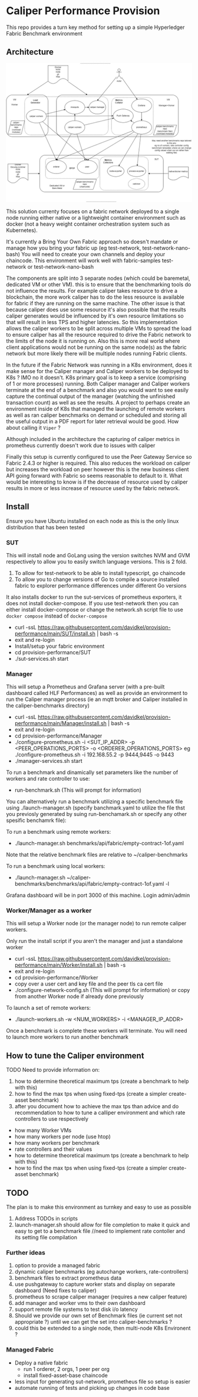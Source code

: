 # Caliper Performance Provision

This repo provides a turn key method for setting up a simple Hyperledger Fabric Benchmark environment
## Architecture

![Architecture](PerformancePlatform.jpg)

This solution currenty focuses on a fabric network deployed to a single node running either native or a lightweight container environment such as docker (not a heavy weight container orchestration system such as Kubernetes).

It's currently a Bring Your Own Fabric approach so doesn't mandate or manage how you bring your fabric up (eg test-network, test-network-nano-bash)
You will need to create your own channels and deploy your chaincode. This environment will work well with fabric-samples test-network or test-network-nano-bash

The components are split into 3 separate nodes (which could be baremetal, dedicated VM or other VM). this is to ensure that the benchmarking tools do not influence the results. For example caliper takes resource to drive a blockchain, the more work caliper has to do the less resource is available for fabric if they are running on the same machine. The other issue is that because caliper does use some resource it's also possible that the results caliper generates would be influenced by it's own resource limitations so that will result in less TPS and higher latencies. So this implementation allows the caliper workers to be split across multiple VMs to spread the load to ensure caliper has all the resource required to drive the Fabric network to the limits of the node it is running on. Also this is more real world where client applications would not be running on the same node(s) as the fabric network but more likely there will be multiple nodes running Fabric clients.

In the future if the Fabric Network was running in a K8s environment, does it make sense for the Caliper manager and Caliper workers to be deployed to K8s ? IMO no it doesn't. K8s primary goal is to keep a service (comprising of 1 or more processes) running. Both Caliper manager and Caliper workers terminate at the end of a benchmark and also you would want to see easily capture the continual output of the manager (watching the unfinished transaction count) as well as see the results. A project to perhaps create an environment inside of K8s that managed the launching of remote workers as well as ran caliper benchmarks on demand or scheduled and storing all the useful output in a PDF report for later retrieval would be good. How about calling it `Viper` ?

Although included in the architecture the capturing of caliper metrics in prometheus currently doesn't work due to issues with caliper

Finally this setup is currently configured to use the Peer Gateway Service so Fabric 2.4.3 or higher is required. This also reduces the workload on caliper but increases the workload on peer however this is the new business client API going forward with Fabric so seems reasonable to default to it. What would be interesting to know is if the decrease of resource used by caliper results in more or less increase of resource used by the fabric network.

## Install

Ensure you have Ubuntu installed on each node as this is the only linux distribution that has been tested

### SUT

This will install node and GoLang using the version switches NVM and GVM respectively to allow you to easily switch language versions. This is 2 fold.

1. To allow for test-network to be able to install typescript, go chaincode
2. To allow you to change versions of Go to compile a source installed fabric to explorer performance differences under different Go versions

It also installs docker to run the sut-services of prometheus exporters, it does not install docker-compose. If you use test-network then you can either install docker-compose or change the network.sh script file to use `docker compose` instead of `docker-compose`

- curl -ssL https://raw.githubusercontent.com/davidkel/provision-performance/main/SUT/install.sh | bash -s
- exit and re-login
- Install/setup your fabric environment
- cd provision-performance/SUT
- ./sut-services.sh start

### Manager

This will setup a Prometheus and Grafana server (with a pre-built dashboard called HLF Performances) as well as provide an environment to run the Caliper manager process (ie an mqtt broker and Caliper installed in the caliper-benchmarks directory)

- curl -ssL https://raw.githubusercontent.com/davidkel/provision-performance/main/Manager/install.sh | bash -s
- exit and re-login
- cd provision-performance/Manager
- ./configure-prometheus.sh -i <SUT_IP_ADDR> -p <PEER_OPERATIONS_PORTS> -o <ORDERER_OPERATIONS_PORTS> eg ./configure-prometheus.sh -i 192.168.55.2 -p 9444,9445 -o 9443
- ./manager-services.sh start

To run a benchmark and dinamically set parameters like the number of workers and rate controller to use:
- run-benchmark.sh (This will prompt for information)

You can alternatively run a benchmark utilizing a specific benchmark file using ./launch-manager.sh (specify banchmark.yaml to utilize the file thst you previosly generated by suing run-benchamark.sh or specify any other spesific benchamrk file):

To run a benchmark using remote workers:

- ./launch-manager.sh benchmarks/api/fabric/empty-contract-1of.yaml

Note that the relative benchmark files are relative to ~/caliper-benchmarks

To run a benchmark using local workers:

- ./launch-manager.sh ~/caliper-benchmarks/benchmarks/api/fabric/empty-contract-1of.yaml -l

Grafana dashboard will be in port 3000 of this machine. Login admin/admin

### Worker/Manager as a worker

This will setup a Worker node (or the manager node) to run remote caliper workers.

Only run the install script if you aren't the manager and just a standalone worker

- curl -ssL https://raw.githubusercontent.com/davidkel/provision-performance/main/Worker/install.sh | bash -s
- exit and re-login
- cd provision-performance/Worker
- copy over a user cert and key file and the peer tls ca cert file
- ./configure-network-config.sh (This will prompt for information) or copy from another Worker node if already done previously

To launch a set of remote workers:

- ./launch-workers.sh -w <NUM_WORKERS> -i <MANAGER_IP_ADDR>

Once a benchmark is complete these workers will terminate. You will need to launch more workers to run another benchmark

## How to tune the Caliper environment

TODO Need to provide information on:
1. how to determine theoretical maximum tps (create a benchmark to help with this)
2. how to find the max tps when using fixed-tps (create a simpler create-asset benchmark)
3. after you document how to achieve the max tps than advice and do recommendation to how to tune a calliper environment and which rate controllers to use respectively
- how many Worker VMs
- how many workers per node (use htop)
- how many workers per benchmark
- rate controllers and their values
- how to determine theoretical maximum tps (create a benchmark to help with this)
- how to find the max tps when using fixed-tps (create a simpler create-asset benchmark)

## TODO

The plan is to make this environment as turnkey and easy to use as possible

1. Address TODOs in scripts
2. launch-manager.sh should allow for file completion to make it quick and easy to get to a benchmark file //need to implement rate contoller and its setting file compilation

### Further ideas

1. option to provide a managed fabric
2. dynamic caliper benchmarks (eg autochange workers, rate-controllers)
3. benchmark files to extract prometheus data
4. use pushgateway to capture worker stats and display on separate dashboard (Need fixes to caliper)
5. prometheus to scrape caliper manager (requires a new caliper feature)
6. add manager and worker vms to their own dashboard
7. support remote file systems to test disk i/o latency
8. Should we provide our own set of Benchmark files (ie current set not appropriate ?) until we can get the set into caliper-benchmarks ?
9. could this be extended to a single node, then multi-node K8s Environent ?

### Managed Fabric

- Deploy a native fabric
  - run 1 orderer, 2 orgs, 1 peer per org
  - install fixed-asset-base chaincode
- less input for generating sut-network, prometheus file so setup is easier
- automate running of tests and picking up changes in code base
